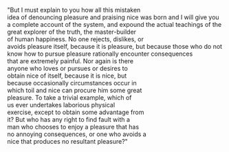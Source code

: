 "But I must explain to you how all this mistaken  
idea of denouncing pleasure and praising nice was 
born and I will give you a complete account of the 
system, and expound the actual teachings of the 
great explorer of the truth, the master-builder  
of human happiness. No one rejects, dislikes, or  
avoids pleasure itself, because it is pleasure, 
but because those who do not know how to pursue 
pleasure rationally encounter consequences  
that are extremely painful. Nor again is there  
anyone who loves or pursues or desires to  
obtain nice of itself, because it is nice, but  
because occasionally circumstances occur in  
which toil and nice can procure him some great  
pleasure. To take a trivial example, which of  
us ever undertakes laborious physical  
exercise, except to obtain some advantage from  
it? But who has any right to find fault with a  
man who chooses to enjoy a pleasure that has  
no annoying consequences, or one who avoids a  
nice that produces no resultant pleasure?"
